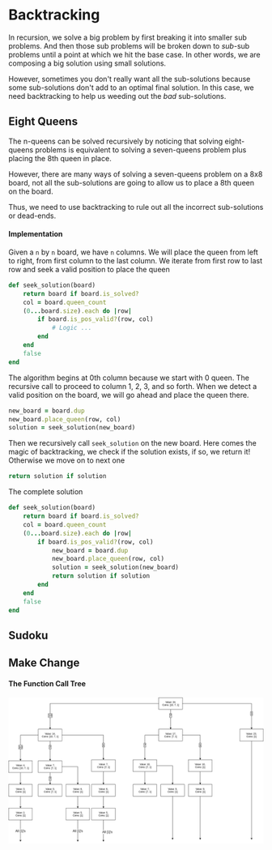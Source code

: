 # Backtracking
In recursion, we solve a big problem by first breaking it into smaller sub problems. And then those sub problems will be broken down to *sub*-sub problems until a point at which we hit the base case. In other words, we are composing a big solution using small solutions.

However, sometimes you don't really want all the sub-solutions because some sub-solutions don't add to an optimal final solution. In this case, we need backtracking to help us weeding out the *bad* sub-solutions.

## Eight Queens
The n-queens can be solved recursively by noticing that solving eight-queens problems is equivalent to solving a seven-queens problem plus placing the 8th queen in place.

However, there are many ways of solving a seven-queens problem on a 8x8 board, not all the sub-solutions are going to allow us to place a 8th queen on the board.

Thus, we need to use backtracking to rule out all the incorrect sub-solutions or dead-ends.

#### Implementation
Given a `n` by `n` board, we have `n` columns. We will place the queen from left to right, from first column to the last column. We iterate from first row to last row and seek a valid position to place the queen

```ruby
def seek_solution(board)
    return board if board.is_solved?
    col = board.queen_count
    (0...board.size).each do |row|
        if board.is_pos_valid?(row, col)
            # Logic ...
        end
    end
    false
end
```

The algorithm begins at 0th column because we start with 0 queen. The recursive call to proceed to column 1, 2, 3, and so forth. When we detect a valid position on the board, we will go ahead and place the queen there.

``` ruby
new_board = board.dup
new_board.place_queen(row, col)
solution = seek_solution(new_board)
```

Then we recursively call `seek_solution` on the new board. Here comes the magic of backtracking, we check if the solution exists, if so, we return it! Otherwise we move on to next one

``` ruby
return solution if solution
```

The complete solution
``` ruby
def seek_solution(board)
    return board if board.is_solved?
    col = board.queen_count
    (0...board.size).each do |row|
        if board.is_pos_valid?(row, col)
            new_board = board.dup
            new_board.place_queen(row, col)
            solution = seek_solution(new_board)
            return solution if solution
        end
    end
    false
end
```

## Sudoku

## Make Change

#### The Function Call Tree

![](./diagrams/makeChange.png)
